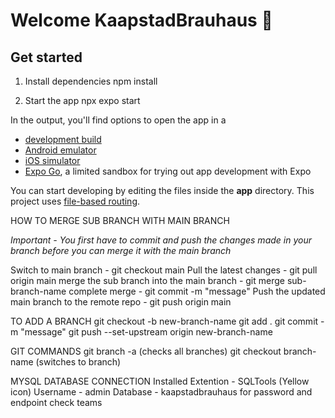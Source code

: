 # Welcome KaapstadBrauhaus 👋

## Get started
1. Install dependencies
   npm install

2. Start the app
    npx expo start

In the output, you'll find options to open the app in a
- [development build](https://docs.expo.dev/develop/development-builds/introduction/)
- [Android emulator](https://docs.expo.dev/workflow/android-studio-emulator/)
- [iOS simulator](https://docs.expo.dev/workflow/ios-simulator/)
- [Expo Go](https://expo.dev/go), a limited sandbox for trying out app development with Expo

You can start developing by editing the files inside the **app** directory. This project uses [file-based routing](https://docs.expo.dev/router/introduction).


HOW TO MERGE SUB BRANCH WITH MAIN BRANCH

*Important - You first have to commit and push the changes made in your branch before you can merge it with the main branch*

Switch to main branch - git checkout main
Pull the latest changes - git pull origin main
merge the sub branch into the main branch - git merge sub-branch-name
complete merge - git commit -m "message"
Push the updated main branch to the remote repo - git push origin main

TO ADD A BRANCH
git checkout -b new-branch-name
git add .
git commit -m "message"
git push --set-upstream origin new-branch-name

GIT COMMANDS
git branch -a (checks all branches)
git checkout branch-name (switches to branch)


MYSQL DATABASE CONNECTION
Installed Extention - SQLTools (Yellow icon)
Username - admin
Database - kaapstadbrauhaus
for password and endpoint check teams



